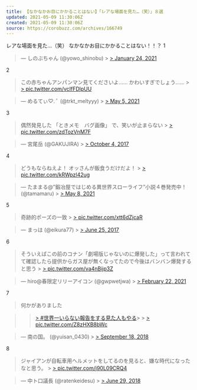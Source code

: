 ```yaml
---
title: 【なかなかお目にかかることはない】「レアな場面を見た…（笑）」８選
updated: 2021-05-09 11:30:06Z
created: 2021-05-09 11:30:06Z
source: https://corobuzz.com/archives/166749
---
```


レアな場面を見た…（笑）
なかなかお目にかかることはない！！？
1

> — しのぶちゃん (@yowo_shinobu) > [> January 24, 2021](https://twitter.com/yowo_shinobu/status/1353277633400770562?ref_src=twsrc%5Etfw)

2
> この赤ちゃんアンパンマン見てくださいよ……
> かわいすぎでしょう…… > [> pic.twitter.com/vcIfFDlpUU](https://t.co/vcIfFDlpUU)

> — めるてぃ♡. ﾟ (@trkt_meltyyy) > [> May 5, 2021](https://twitter.com/trkt_meltyyy/status/1389791330990125059?ref_src=twsrc%5Etfw)

3
> 偶然発見した
> 「ときメモ　バグ画像」
> で、笑いが止まらない > [> pic.twitter.com/zdTozVnM7F](https://t.co/zdTozVnM7F)

> — 宮尾岳 (@GAKUJIRA) > [> October 4, 2017](https://twitter.com/GAKUJIRA/status/915601378734514178?ref_src=twsrc%5Etfw)

4

> どうもならねえよ！ オッさんが飯食うだけだよ！ > [> pic.twitter.com/kRWpzl42ug](https://t.co/kRWpzl42ug)

> — たままる@”鍛冶屋ではじめる異世界スローライフ”小説４巻発売中！ (@tamamaru) > [> May 8, 2021](https://twitter.com/tamamaru/status/1390862993953460224?ref_src=twsrc%5Etfw)

5
> 奇跡的ポーズの一致 > [> pic.twitter.com/xtt6dZjcaR](https://t.co/xtt6dZjcaR)

> — まっは (@eikura77) > [> June 25, 2017](https://twitter.com/eikura77/status/878940192219865088?ref_src=twsrc%5Etfw)

6

> そういえばこの前のコナン「劇場版じゃないのに爆発した」って言われてて確認したら提供からガス屋が無くなってたので今後はバンバン爆発すると思う > [> pic.twitter.com/va4nBijp3Z](https://t.co/va4nBijp3Z)

> — hiro@春限定リリーアイコン (@gwpwetjwa) > [> February 22, 2021](https://twitter.com/gwpwetjwa/status/1363752138317291521?ref_src=twsrc%5Etfw)

7
> 何かがありました

>   > [> #世界一いらない報告をする見た人もやる](https://twitter.com/hashtag/%E4%B8%96%E7%95%8C%E4%B8%80%E3%81%84%E3%82%89%E3%81%AA%E3%81%84%E5%A0%B1%E5%91%8A%E3%82%92%E3%81%99%E3%82%8B%E8%A6%8B%E3%81%9F%E4%BA%BA%E3%82%82%E3%82%84%E3%82%8B?src=hash&ref_src=twsrc%5Etfw)>   > [> pic.twitter.com/Z8zHXB8bWc](https://t.co/Z8zHXB8bWc)

> — 南の国。 (@yuisan_0430) > [> September 18, 2018](https://twitter.com/yuisan_0430/status/1042053398999195648?ref_src=twsrc%5Etfw)

8

> ジャイアンが自転車用ヘルメットをしてるのを見ると、嫌な時代になったなと思う。 > [> pic.twitter.com/j90L09CRQ4](https://t.co/j90L09CRQ4)

> — 中ト口議長 (@ratenkeidesu) > [> June 29, 2018](https://twitter.com/ratenkeidesu/status/1012642884179263488?ref_src=twsrc%5Etfw)